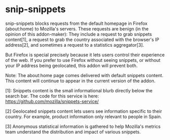 # snip-snippets

snip-snippets blocks requests from the default homepage in Firefox (about:home)
to Mozilla's servers. These requests are benign (in the opinion of this 
addon-maker): They include a request to grab snippets content[1], a request
to grab the country associated with the browser's IP address[2], and sometimes
a request to a statistics aggregator[3]. 

But Firefox is special precisely because it lets users control their experience
of the web. If you prefer to use Firefox without seeing snippets, or without 
your IP address being geolocated, this addon will prevent both.

Note: The about:home page comes delivered with default snippets content. This 
content will continue to appear in the current version of the addon.

[1]: Snippets content is the small informational blurb directly below the 
search bar. The code for this service is here: 
https://github.com/mozilla/snippets-service/

[2] Geolocated snippets content lets users see information specific to their
country. For example, product information only relevant to people in Spain.

[3] Anonymous statistical information is gathered to help Mozilla's metrics 
team understand the distribution and impact of various snippets.
